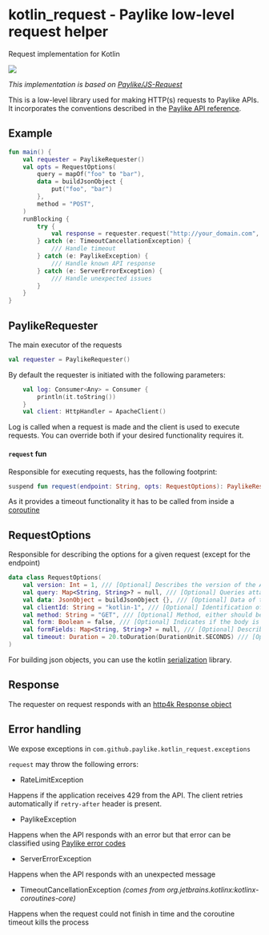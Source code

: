 # kotlin_request - Paylike low-level request helper
Request implementation for Kotlin

<a href="https://jitpack.io/#paylike/kotlin_request" target="_blank">
    <img src="https://jitpack.io/v/paylike/kotlin_request.svg" />
</a>

*This implementation is based on [Paylike/JS-Request](https://github.com/paylike/js-request)*

This is a low-level library used for making HTTP(s) requests to Paylike APIs. It
incorporates the conventions described in the
[Paylike API reference](https://github.com/paylike/api-reference).

## Example

```kotlin
fun main() {
    val requester = PaylikeRequester()
    val opts = RequestOptions(
        query = mapOf("foo" to "bar"),
        data = buildJsonObject {
            put("foo", "bar")
        },
        method = "POST",
    )
    runBlocking {
        try {
            val response = requester.request("http://your_domain.com", opts)
        } catch (e: TimeoutCancellationException) {
            /// Handle timeout
        } catch (e: PaylikeException) {
            /// Handle known API response
        } catch (e: ServerErrorException) {
            /// Handle unexpected issues
        }
    }
}
```

## PaylikeRequester

The main executor of the requests
```kotlin
val requester = PaylikeRequester()
```
By default the requester is initiated with the following parameters:
```kotlin
    val log: Consumer<Any> = Consumer {
        println(it.toString())
    }
    val client: HttpHandler = ApacheClient()
```
Log is called when a request is made and the client is used to execute requests. You can override both if your 
desired functionality requires it.

#### `request` fun

Responsible for executing requests, has the following footprint:
```kotlin
suspend fun request(endpoint: String, opts: RequestOptions): PaylikeResponse
```
As it provides a timeout functionality it has to be called from inside a [coroutine](https://kotlinlang.org/docs/coroutines-overview.html)

## RequestOptions
Responsible for describing the options for a given request (except for the endpoint)
```kotlin
data class RequestOptions(
    val version: Int = 1, /// [Optional] Describes the version of the API
    val query: Map<String, String>? = null, /// [Optional] Queries attached to the request
    val data: JsonObject = buildJsonObject {}, /// [Optional] Data of the request body
    val clientId: String = "kotlin-1", /// [Optional] Identification of the given SDK client
    val method: String = "GET", /// [Optional] Method, either should be "POST" or "GET"
    val form: Boolean = false, /// [Optional] Indicates if the body is a form
    val formFields: Map<String, String>? = null, /// [Optional] Describes the fields in the form
    val timeout: Duration = 20.toDuration(DurationUnit.SECONDS) /// [Optional] Timeout
)
```

For building json objects, you can use the kotlin [serialization](https://kotlinlang.org/docs/serialization.html) library.

## Response

The requester on request responds with an [http4k Response object](https://www.http4k.org/api/org.http4k.core/-response/)

## Error handling

We expose exceptions in `com.github.paylike.kotlin_request.exceptions`

`request` may throw the following errors:

* RateLimitException

Happens if the application receives 429 from the API. The client retries automatically if `retry-after` header is present.

* PaylikeException

Happens when the API responds with an error but that error can be classified using [Paylike error codes](https://github.com/paylike/api-reference/blob/main/status-codes.md)

* ServerErrorException

Happens when the API responds with an unexpected message 

* TimeoutCancellationException _(comes from org.jetbrains.kotlinx:kotlinx-coroutines-core)_

Happens when the request could not finish in time and the coroutine timeout kills the process